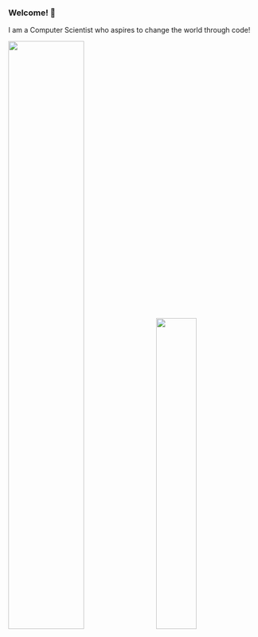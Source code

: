 ### Welcome! 👋

I am a Computer Scientist who aspires to change the world through code!

<div class='container'>
<img style="height: auto; width: 55%;" class="img" src="https://github-readme-stats.vercel.app/api?username=creasiion&show_icons=true&theme=blue-green" />
&nbsp;
&nbsp;
<img style="height: auto; width: 40%;" class="img" src="https://github-readme-stats.vercel.app/api/top-langs/?username=creasiion&theme=blue-green&langs_count=8&layout=compact" /></div>
</div>
